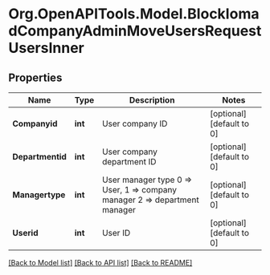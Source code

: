 # Org.OpenAPITools.Model.BlockIomadCompanyAdminMoveUsersRequestUsersInner

## Properties

Name | Type | Description | Notes
------------ | ------------- | ------------- | -------------
**Companyid** | **int** | User company ID | [optional] [default to 0]
**Departmentid** | **int** | User company department ID | [optional] [default to 0]
**Managertype** | **int** | User manager type 0 &#x3D;&gt; User, 1 &#x3D;&gt; company manager 2 &#x3D;&gt; department manager | [optional] [default to 0]
**Userid** | **int** | User ID | [optional] [default to 0]

[[Back to Model list]](../README.md#documentation-for-models) [[Back to API list]](../README.md#documentation-for-api-endpoints) [[Back to README]](../README.md)

